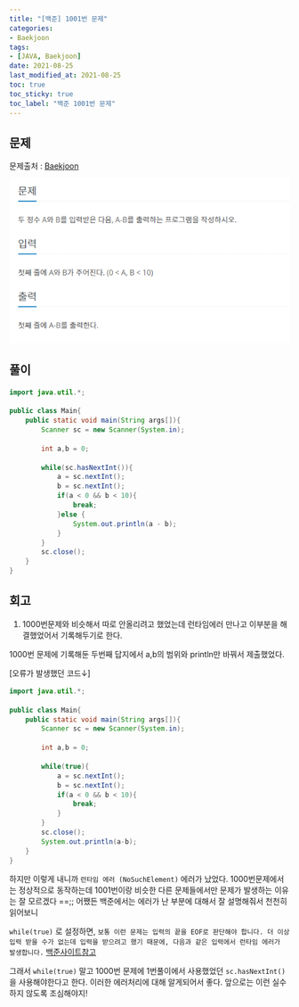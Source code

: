 ```yaml
---
title: "[백준] 1001번 문제"
categories:
- Baekjoon
tags: 
- [JAVA, Baekjoon]
date: 2021-08-25
last_modified_at: 2021-08-25
toc: true
toc_sticky: true
toc_label: "백준 1001번 문제"
---
```


## 문제

문제출처 : [Baekjoon][Baekjoon]

[Baekjoon]: https://www.acmicpc.net/problem/1001

![img](/image/bj_1001.PNG)

## 풀이

```java
import java.util.*;

public class Main{
    public static void main(String args[]){
        Scanner sc = new Scanner(System.in);

        int a,b = 0;

        while(sc.hasNextInt()){
            a = sc.nextInt();
            b = sc.nextInt();
            if(a < 0 && b < 10){
                break;
            }else {
                System.out.println(a - b);
            }
        }
        sc.close();
    }
}
```
## 회고

1. 1000번문제와 비슷해서 따로 안올리려고 했었는데 런타임에러 만나고 이부분을 해결했었어서 기록해두기로 한다. 

1000번 문제에 기록해둔 두번째 답지에서 a,b의 범위와 println만 바꿔서 제출했었다.

[오류가 발생했던 코드↓]

```java
import java.util.*;

public class Main{
    public static void main(String args[]){
        Scanner sc = new Scanner(System.in);

        int a,b = 0;

        while(true){
            a = sc.nextInt();
            b = sc.nextInt();
            if(a < 0 && b < 10){
                break;
            }
        }
        sc.close();
        System.out.println(a-b);
    }
}
```

하지만 이렇게 내니까 `런타임 에러 (NoSuchElement)` 에러가 났었다. 1000번문제에서는 정상적으로 동작하는데 1001번이랑 비슷한 다른 문제들에서만 문제가 발생하는 이유는 잘 모르겠다 ==;; 어쨌든 백준에서는 에러가 난 부분에 대해서 잘 설명해줘서 천천히 읽어보니

`while(true)` 로 설정하면, `보통 이런 문제는 입력의 끝을 EOF로 판단해야 합니다. 더 이상 입력 받을 수가 없는데 입력을 받으려고 했기 때문에, 다음과 같은 입력에서 런타임 에러가 발생합니다.` [백준사이트참고](https://www.acmicpc.net/help/rte/NoSuchElement)

그래서 `while(true)` 말고 1000번 문제에 1번풀이에서 사용했었던 `sc.hasNextInt()` 을 사용해야한다고 한다.
이러한 에러처리에 대해 알게되어서 좋다. 앞으로는 이런 실수 하지 않도록 조심해야지!

